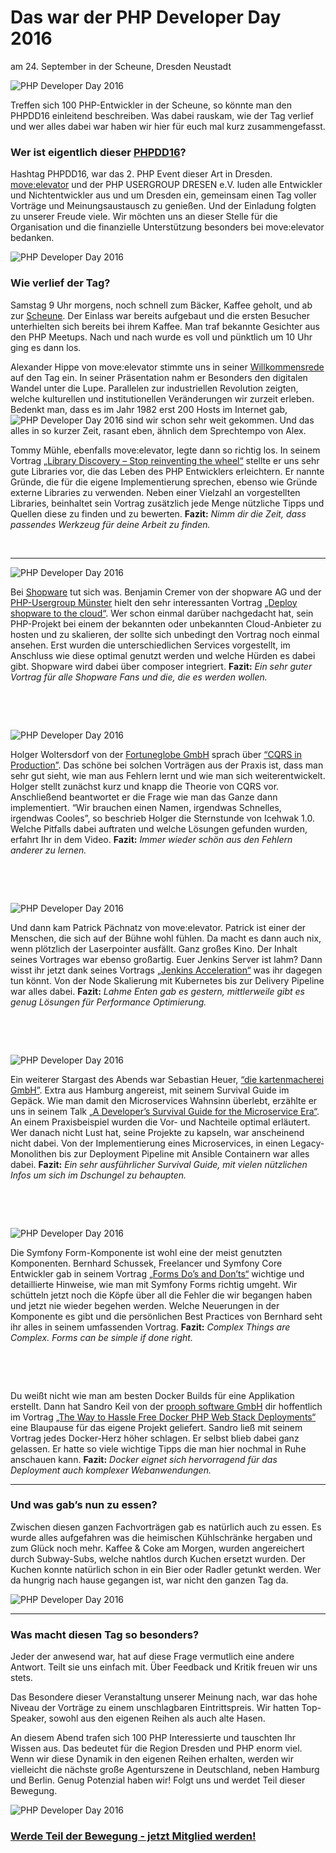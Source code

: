 # Das war der PHP Developer Day 2016
am 24. September in der Scheune, Dresden Neustadt

<img src="@baseUrl@/images/events/phpdd16/Scheune_Start-300x200.jpg" class="hidden-xs hidden-sm img-inline img-responsive pull-right" alt="PHP Developer Day 2016">

Treffen sich 100 PHP-Entwickler in der Scheune, so könnte man den PHPDD16 einleitend beschreiben. Was dabei rauskam, wie der Tag verlief und wer alles 
dabei war haben wir hier für euch mal kurz zusammengefasst.

### Wer ist eigentlich dieser [PHPDD16](https://twitter.com/hashtag/phpdd16)?  

Hashtag PHPDD16, war das 2. PHP Event dieser Art in Dresden. [move:elevator](https://www.move-elevator.de) und der PHP USERGROUP DRESEN e.V. luden 
alle Entwickler und Nichtentwickler aus und um Dresden ein, gemeinsam einen Tag voller Vorträge und Meinungsaustausch zu genießen. 
Und der Einladung folgten zu unserer Freude viele. Wir möchten uns an dieser Stelle für die Organisation und die finanzielle Unterstützung besonders 
bei move:elevator bedanken.

<img src="@baseUrl@/images/events/phpdd16/Alex_Vortrag-300x200.jpg" class="hidden-xs hidden-sm img-inline img-responsive pull-right" alt="PHP Developer Day 2016">

### Wie verlief der Tag?

Samstag 9 Uhr morgens, noch schnell zum Bäcker, Kaffee geholt, und ab zur [Scheune](http://www.scheune.org). 
Der Einlass war bereits aufgebaut und die ersten Besucher unterhielten sich bereits bei ihrem Kaffee. Man traf bekannte Gesichter aus den PHP Meetups. 
Nach und nach wurde es voll und pünktlich um 10 Uhr ging es dann los.

Alexander Hippe von move:elevator stimmte uns in seiner [<i class="fa fa-youtube"></i> Willkommensrede](https://www.youtube.com/watch?v=5qleb14hgcc) 
auf den Tag ein. In seiner Präsentation nahm er Besonders den digitalen Wandel unter die Lupe. Parallelen zur industriellen Revolution zeigten, 
welche kulturellen und institutionellen Veränderungen wir zurzeit erleben. Bedenkt man, dass es im Jahr 1982 erst 200 Hosts im Internet gab, 
<img src="@baseUrl@/images/events/phpdd16/Tommy_Vortrag-300x200.jpg" class="hidden-xs hidden-sm img-inline img-responsive pull-right" alt="PHP Developer Day 2016">
sind wir schon sehr weit gekommen. Und das alles in so kurzer Zeit, rasant eben, ähnlich dem Sprechtempo von Alex. <i class="twa twa-wink"></i>


Tommy Mühle, ebenfalls move:elevator, legte dann so richtig los. 
In seinem Vortrag [<i class="fa fa-youtube"></i> „Library Discovery – Stop reinventing the wheel“](https://www.youtube.com/watch?v=3kD9t0GVGGY) stellte 
er uns sehr gute Libraries vor, die das Leben des PHP Entwicklers erleichtern. Er nannte Gründe, die für die eigene Implementierung sprechen, ebenso 
wie Gründe externe Libraries zu verwenden. Neben einer Vielzahl an vorgestellten Libraries, beinhaltet sein Vortrag zusätzlich jede Menge nützliche 
Tipps und Quellen diese zu finden und zu bewerten. **Fazit:** _Nimm dir die Zeit, dass passendes Werkzeug für deine Arbeit zu finden._

&nbsp;

<hr class="blockspace">

<img src="@baseUrl@/images/events/phpdd16/Benjamin_Vortrag-300x200.jpg" class="hidden-xs hidden-sm img-inline img-responsive pull-left" alt="PHP Developer Day 2016">

Bei [Shopware](https://de.shopware.com) tut sich was. Benjamin Cremer von der shopware AG und der [PHP-Usergroup Münster](https://twitter.com/phpugms) hielt den sehr interessanten Vortrag 
[<i class="fa fa-youtube"></i> „Deploy shopware to the cloud“](https://www.youtube.com/watch?v=TlqsO9UyCF0). Wer schon einmal darüber nachgedacht hat, sein PHP-Projekt bei einem der bekannten oder unbekannten Cloud-Anbieter zu 
hosten und zu skalieren, der sollte sich unbedingt den Vortrag noch einmal ansehen. Erst wurden die unterschiedlichen Services vorgestellt, im Anschluss 
wie diese optimal genutzt werden und welche Hürden es dabei gibt. Shopware wird dabei über composer integriert. 
**Fazit:** _Ein sehr guter Vortrag für alle Shopware Fans und die, die es werden wollen._

&nbsp;

&nbsp;

<img src="@baseUrl@/images/events/phpdd16/Holger_Vortrag-300x200.jpg" class="hidden-xs hidden-sm img-inline img-responsive pull-left" alt="PHP Developer Day 2016">

Holger Woltersdorf von der [Fortuneglobe GmbH](http://www.fortuneglobe.com) sprach über [<i class="fa fa-youtube"></i> “CQRS in Production”](https://www.youtube.com/watch?v=mMmj56IR8Rw). Das schöne bei solchen Vorträgen aus der Praxis ist, dass man 
sehr gut sieht, wie man aus Fehlern lernt und wie man sich weiterentwickelt. Holger stellt zunächst kurz und knapp die Theorie von CQRS vor. 
Anschließend beantwortet er die Frage wie man das Ganze dann implementiert. “Wir brauchen einen Namen, irgendwas Schnelles, irgendwas Cooles”, 
so beschrieb Holger die Sternstunde von Icehwak 1.0. Welche Pitfalls dabei auftraten und welche Lösungen gefunden wurden, erfahrt Ihr in dem Video. 
**Fazit:** _Immer wieder schön aus den Fehlern anderer zu lernen._ <i class="twa twa-wink"></i>

&nbsp;

&nbsp;

<img src="@baseUrl@/images/events/phpdd16/Patrick_Vortrag-300x200.jpg" class="hidden-xs hidden-sm img-inline img-responsive pull-left" alt="PHP Developer Day 2016">

Und dann kam Patrick Pächnatz von move:elevator. Patrick ist einer der Menschen, die sich auf der Bühne wohl fühlen. Da macht es dann auch nix, 
wenn plötzlich der Laserpointer ausfällt. Ganz großes Kino. Der Inhalt seines Vortrages war ebenso großartig. Euer Jenkins Server ist lahm? Dann 
wisst ihr jetzt dank seines Vortrags [<i class="fa fa-youtube"></i> „Jenkins Acceleration“](https://www.youtube.com/watch?v=d4L5HxzjeXY) was ihr dagegen tun könnt. Von der Node Skalierung mit Kubernetes bis zur Delivery 
Pipeline war alles dabei. **Fazit:** _Lahme Enten gab es gestern, mittlerweile gibt es genug Lösungen für Performance Optimierung._

&nbsp;

&nbsp;

<img src="@baseUrl@/images/events/phpdd16/Sebastian_Vortrag-300x225.jpg" class="hidden-xs hidden-sm img-inline img-responsive pull-left" alt="PHP Developer Day 2016">

Ein weiterer Stargast des Abends war Sebastian Heuer, [“die kartenmacherei GmbH”](http://www.kartenmacherei.de). Extra aus Hamburg angereist, mit seinem Survival Guide im Gepäck. 
Wie man damit den Microservices Wahnsinn überlebt, erzählte er uns in seinem Talk [„A Developer’s Survival Guide for the Microservice Era“](https://speakerdeck.com/belanur/a-developers-survival-guide-for-the-microservice-era). 
An einem Praxisbeispiel wurden die Vor- und Nachteile optimal erläutert. Wer danach nicht Lust hat, seine Projekte zu kapseln, war anscheinend nicht dabei. 
Von der Implementierung eines Microservices, in einen Legacy-Monolithen bis zur Deployment Pipeline mit Ansible Containern war alles dabei. 
**Fazit:** _Ein sehr ausführlicher Survival Guide, mit vielen nützlichen Infos um sich im Dschungel zu behaupten._  

&nbsp;

&nbsp;

<img src="@baseUrl@/images/events/phpdd16/Bernhard_Vortrag-300x200.jpg" class="hidden-xs hidden-sm img-inline img-responsive pull-left" alt="PHP Developer Day 2016">

Die Symfony Form-Komponente ist wohl eine der meist genutzten Komponenten. Bernhard Schussek, Freelancer und Symfony Core Entwickler gab in 
seinem Vortrag [„Forms Do’s and Don’ts“](https://speakerdeck.com/webmozart/symfony2-forms-dos-and-donts) wichtige und detaillierte Hinweise, wie man mit Symfony Forms richtig umgeht. Wir schütteln jetzt noch die 
Köpfe über all die Fehler die wir begangen haben und jetzt nie wieder begehen werden. Welche Neuerungen in der Komponente es gibt und die persönlichen 
Best Practices von Bernhard seht ihr alles in seinem umfassenden Vortrag. 
**Fazit:** _Complex Things are Complex. Forms can be simple if done right._  

&nbsp;

&nbsp;

Du weißt nicht wie man am besten Docker Builds für eine Applikation erstellt. Dann hat Sandro Keil von der [prooph software GmbH](http://prooph-software.de) dir hoffentlich 
im Vortrag [<i class="fa fa-youtube"></i> „The Way to Hassle Free Docker PHP Web Stack Deployments“](https://www.youtube.com/watch?v=3Fns46Y3Rlk) eine Blaupause für das eigene Projekt geliefert. Sandro ließ mit seinem 
Vortrag jedes Docker-Herz höher schlagen. Er selbst blieb dabei ganz gelassen. <i class="twa twa-wink"></i> 
Er hatte so viele wichtige Tipps die man hier nochmal in Ruhe anschauen kann. 
**Fazit:** _Docker eignet sich hervorragend für das Deployment auch komplexer Webanwendungen._

<hr class="blockspace">

### Und was gab’s nun zu essen?


Zwischen diesen ganzen Fachvorträgen gab es natürlich auch zu essen. Es wurde alles aufgefahren was die heimischen Kühlschränke hergaben und zum 
Glück noch mehr. Kaffee & Coke am Morgen, wurden angereichert durch Subway-Subs, welche nahtlos durch Kuchen ersetzt wurden. Der Kuchen konnte 
natürlich schon in ein Bier oder Radler getunkt werden. Wer da hungrig nach hause gegangen ist, war nicht den ganzen Tag da.

<img src="@baseUrl@/images/events/phpdd16/Essen-1024x683.jpg" class="img-inline img-responsive" alt="PHP Developer Day 2016">

<hr class="blockspace">

### Was macht diesen Tag so besonders?

Jeder der anwesend war, hat auf diese Frage vermutlich eine andere Antwort. Teilt sie uns einfach mit. Über Feedback und Kritik freuen wir uns stets.

Das Besondere dieser Veranstaltung unserer Meinung nach, war das hohe Niveau der Vorträge zu einem unschlagbaren Eintrittspreis. 
Wir hatten Top-Speaker, sowohl aus den eigenen Reihen als auch alte Hasen. <i class="twa twa-wink"></i>

An diesem Abend trafen sich 100 PHP Interessierte und tauschten Ihr Wissen aus. Das bedeutet für die Region Dresden und PHP enorm viel. 
Wenn wir diese Dynamik in den eigenen Reihen erhalten, werden wir vielleicht die nächste große Agenturszene in Deutschland, neben Hamburg und Berlin. 
Genug Potenzial haben wir! Folgt uns und werdet Teil dieser Bewegung.

<img src="@baseUrl@/images/events/phpdd16/Gloreiche_Halunken-1024x768.jpg" class="img-inline img-responsive" alt="PHP Developer Day 2016">


### [Werde Teil der Bewegung - jetzt Mitglied werden!](@baseUrl@/become-member.html)

